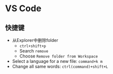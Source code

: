 # VS Code

## 快捷键

- 从Explorer中删除folder
  - `ctrl+shift+p`
  - Search `remove`
  - Choose `Remove folder from Workspace`
- Select a language for a new file: `command+k m`
- Change all same words: `ctrl(command)+shift+L`

